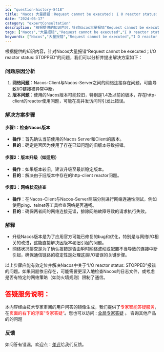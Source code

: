 ```yaml
---
id: "question-history-8418"
title: "Nacos 大量报错：Request cannot be executed； I O reactor status: STOPPED nacos-opensource"
date: "2024-05-17"
category: "expertConsultation"
description: "根据提供的知识内容，针对Nacos大量报错“Request cannot be executed；I/O reactor status: STOPPED”的问题，我们可以分析并提出解决方案如下：### 问题原因分析1. **网络问题**：Nacos-Client与Nacos-Server之间的网络连"
tags: ["Nacos","大量报错","Request cannot be executed","I O reactor status","STOPPED"]
keywords: ["Nacos","大量报错","Request cannot be executed","I O reactor status","STOPPED"]
---
```


根据提供的知识内容，针对Nacos大量报错“Request cannot be executed；I/O reactor status: STOPPED”的问题，我们可以分析并提出解决方案如下：

### 问题原因分析
1. **网络问题**：Nacos-Client与Nacos-Server之间的网络连接存在问题，可能导致I/O链接被异常中断。
2. **版本问题**：使用的Nacos版本可能较旧，特别是1.4及以前的版本，存在http-client的reactor使用问题，可能在高并发访问时引发此错误。

### 解决方案步骤
#### 步骤1：检查Nacos版本
- **操作**：首先确认当前使用的Nacos Server和Client的版本。
- **目的**：确定是否因为使用了存在已知问题的旧版本导致报错。

#### 步骤2：版本升级（如适用）
- **操作**：如果版本较旧，建议升级至最新稳定版本。
- **目的**：解决由于旧版本中存在的http-client reactor问题。

#### 步骤3：网络状况排查
- **操作**：在Nacos-Client与Nacos-Server两端分别进行网络连通性测试，例如使用ping、telnet等工具检查网络是否通畅。
- **目的**：确保两者间的网络连接无误，排除网络故障导致的请求执行失败。

### 解释
- 升级Nacos版本是为了应用官方可能已修复的bug和优化，特别是与网络I/O相关的改进，这能直接解决因版本老旧引起的问题。
- 网络状况排查是为了确认报错是否由瞬时网络波动或配置不当导致的连接中断引起，确保通信链路的稳定性是处理这类I/O错误的关键步骤。

以上步骤应能有效定位并解决Nacos中关于“I/O reactor status: STOPPED”报错的问题。如果问题依旧存在，可能需要更深入地检查Nacos的日志文件，或考虑是否有特定的网络策略（如防火墙规则）限制了通信。
## <font color="#FF0000">答疑服务说明：</font> 

本内容经由技术专家审阅的用户问答的镜像生成，我们提供了<font color="#FF0000">专家智能答疑服务</font>，在<font color="#FF0000">页面的右下的浮窗”专家答疑“</font>。您也可以访问 : [全局专家答疑](https://opensource.alibaba.com/chatBot) 。 咨询其他产品的的问题

### 反馈
如问答有错漏，欢迎点：[差评](https://ai.nacos.io/user/feedbackByEnhancerGradePOJOID?enhancerGradePOJOId=13640)给我们反馈。
